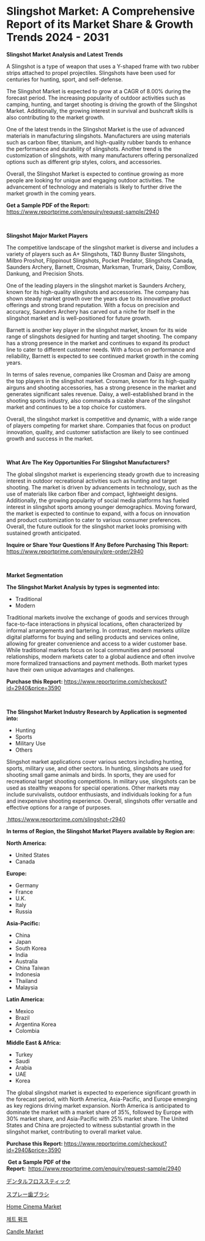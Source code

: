 <p><h1>Slingshot Market: A Comprehensive Report of its Market Share & Growth Trends 2024 - 2031</h1></p><p><strong>Slingshot Market Analysis and Latest Trends</strong></p>
<p><p>A Slingshot is a type of weapon that uses a Y-shaped frame with two rubber strips attached to propel projectiles. Slingshots have been used for centuries for hunting, sport, and self-defense.</p><p>The Slingshot Market is expected to grow at a CAGR of 8.00% during the forecast period. The increasing popularity of outdoor activities such as camping, hunting, and target shooting is driving the growth of the Slingshot Market. Additionally, the growing interest in survival and bushcraft skills is also contributing to the market growth.</p><p>One of the latest trends in the Slingshot Market is the use of advanced materials in manufacturing slingshots. Manufacturers are using materials such as carbon fiber, titanium, and high-quality rubber bands to enhance the performance and durability of slingshots. Another trend is the customization of slingshots, with many manufacturers offering personalized options such as different grip styles, colors, and accessories.</p><p>Overall, the Slingshot Market is expected to continue growing as more people are looking for unique and engaging outdoor activities. The advancement of technology and materials is likely to further drive the market growth in the coming years.</p></p>
<p><strong>Get a Sample PDF of the Report:&nbsp;</strong> <a href="https://www.reportprime.com/enquiry/request-sample/2940">https://www.reportprime.com/enquiry/request-sample/2940</a></p>
<p>&nbsp;</p>
<p><strong>Slingshot Major Market Players</strong></p>
<p><p>The competitive landscape of the slingshot market is diverse and includes a variety of players such as A+ Slingshots, T&D Bunny Buster Slingshots, Milbro Proshot, Flippinout Slingshots, Pocket Predator, Slingshots Canada, Saunders Archery, Barnett, Crosman, Marksman, Trumark, Daisy, ComBow, Dankung, and Precision Shots.</p><p>One of the leading players in the slingshot market is Saunders Archery, known for its high-quality slingshots and accessories. The company has shown steady market growth over the years due to its innovative product offerings and strong brand reputation. With a focus on precision and accuracy, Saunders Archery has carved out a niche for itself in the slingshot market and is well-positioned for future growth.</p><p>Barnett is another key player in the slingshot market, known for its wide range of slingshots designed for hunting and target shooting. The company has a strong presence in the market and continues to expand its product line to cater to different customer needs. With a focus on performance and reliability, Barnett is expected to see continued market growth in the coming years.</p><p>In terms of sales revenue, companies like Crosman and Daisy are among the top players in the slingshot market. Crosman, known for its high-quality airguns and shooting accessories, has a strong presence in the market and generates significant sales revenue. Daisy, a well-established brand in the shooting sports industry, also commands a sizable share of the slingshot market and continues to be a top choice for customers.</p><p>Overall, the slingshot market is competitive and dynamic, with a wide range of players competing for market share. Companies that focus on product innovation, quality, and customer satisfaction are likely to see continued growth and success in the market.</p></p>
<p>&nbsp;</p>
<p><strong>What Are The Key Opportunities For Slingshot Manufacturers?</strong></p>
<p><p>The global slingshot market is experiencing steady growth due to increasing interest in outdoor recreational activities such as hunting and target shooting. The market is driven by advancements in technology, such as the use of materials like carbon fiber and compact, lightweight designs. Additionally, the growing popularity of social media platforms has fueled interest in slingshot sports among younger demographics. Moving forward, the market is expected to continue to expand, with a focus on innovation and product customization to cater to various consumer preferences. Overall, the future outlook for the slingshot market looks promising with sustained growth anticipated.</p></p>
<p><strong>Inquire or Share Your Questions If Any Before Purchasing This Report:</strong> <a href="https://www.reportprime.com/enquiry/pre-order/2940">https://www.reportprime.com/enquiry/pre-order/2940</a></p>
<p>&nbsp;</p>
<p><strong>Market Segmentation</strong></p>
<p><strong>The Slingshot Market Analysis by types is segmented into:</strong></p>
<p><ul><li>Traditional</li><li>Modern</li></ul></p>
<p><p>Traditional markets involve the exchange of goods and services through face-to-face interactions in physical locations, often characterized by informal arrangements and bartering. In contrast, modern markets utilize digital platforms for buying and selling products and services online, allowing for greater convenience and access to a wider customer base. While traditional markets focus on local communities and personal relationships, modern markets cater to a global audience and often involve more formalized transactions and payment methods. Both market types have their own unique advantages and challenges.</p></p>
<p><strong>Purchase this Report:&nbsp;</strong><a href="https://www.reportprime.com/checkout?id=2940&price=3590">https://www.reportprime.com/checkout?id=2940&price=3590</a></p>
<p>&nbsp;</p>
<p><strong>The Slingshot Market Industry Research by Application is segmented into:</strong></p>
<p><ul><li>Hunting</li><li>Sports</li><li>Military Use</li><li>Others</li></ul></p>
<p><p>Slingshot market applications cover various sectors including hunting, sports, military use, and other sectors. In hunting, slingshots are used for shooting small game animals and birds. In sports, they are used for recreational target shooting competitions. In military use, slingshots can be used as stealthy weapons for special operations. Other markets may include survivalists, outdoor enthusiasts, and individuals looking for a fun and inexpensive shooting experience. Overall, slingshots offer versatile and effective options for a range of purposes.</p></p>
<p><a href="https://www.reportprime.com/slingshot-r2940">&nbsp;https://www.reportprime.com/slingshot-r2940</a></p>
<p><strong>In terms of Region, the Slingshot Market Players available by Region are:</strong></p>
<p>
    <p> <strong> North America: </strong>
        <ul>
            <li>United States</li>
            <li>Canada</li>
        </ul>
        </p> 
    <p> <strong> Europe: </strong>
        <ul>
            <li>Germany</li>
            <li>France</li>
            <li>U.K.</li>
            <li>Italy</li>
            <li>Russia</li>
        </ul>
        </p> 
    <p> <strong> Asia-Pacific: </strong>
        <ul>
            <li>China</li>
            <li>Japan</li>
            <li>South Korea</li>
            <li>India</li>
            <li>Australia</li>
            <li>China Taiwan</li>
            <li>Indonesia</li>
            <li>Thailand</li>
            <li>Malaysia</li>
        </ul>
        </p> 
    <p> <strong> Latin America: </strong>
        <ul>
            <li>Mexico</li>
            <li>Brazil</li>
            <li>Argentina Korea</li>
            <li>Colombia</li>
        </ul>
        </p> 
    <p> <strong> Middle East & Africa: </strong>
        <ul>
            <li>Turkey</li>
            <li>Saudi</li>
            <li>Arabia</li>
            <li>UAE</li>
            <li>Korea</li>
        </ul>
    </p>
    </p>
<p><p>The global slingshot market is expected to experience significant growth in the forecast period, with North America, Asia-Pacific, and Europe emerging as key regions driving market expansion. North America is anticipated to dominate the market with a market share of 35%, followed by Europe with 30% market share, and Asia-Pacific with 25% market share. The United States and China are projected to witness substantial growth in the slingshot market, contributing to overall market value.</p></p>
<p><strong>Purchase this Report: </strong><a href="https://www.reportprime.com/checkout?id=2940&price=3590">https://www.reportprime.com/checkout?id=2940&price=3590</a></p>
<p>&nbsp;<strong>Get a Sample PDF of the Report:&nbsp;&nbsp;</strong><a href="https://www.reportprime.com/enquiry/request-sample/2940">https://www.reportprime.com/enquiry/request-sample/2940</a></p>
<p><strong></strong></p>
<p><p><a href="https://github.com/LuzHills1972/Market-Research-Report-List-1/blob/main/424733970631.md">デンタルフロススティック</a></p><p><a href="https://github.com/FrancoWeber2023/Market-Research-Report-List-1/blob/main/166488170630.md">スプレー歯ブラシ</a></p><p><a href="https://github.com/Sarissaschmalingtr6fz2739/Market-Research-Report-List-2/blob/main/home-cinema-market.md">Home Cinema Market</a></p><p><a href="https://github.com/AidenReinger/Market-Research-Report-List-1/blob/main/553805368184.md">제트 펌프</a></p><p><a href="https://github.com/RyleeBauch2023/Market-Research-Report-List-1/blob/main/candle-market.md">Candle Market</a></p></p>